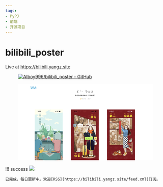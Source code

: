 ```yaml
---
tags:
- PyPJ
- 前端
- 开源项目
---
```


# bilibili_poster

Live at <https://bilibili.yangz.site>

<figure markdown>

[![AIboy996/bilibili_poster - GitHub](https://gh-card.dev/repos/AIboy996/bilibili_poster.svg?fullname=)](https://github.com/AIboy996/bilibili_poster)

</figure>

<figure markdown>

![](assets/2024-06-10-01-57-20.png)

</figure>

!!! success
    [![](https://img.shields.io/badge/RSS-update_every_day-blue.svg)](https://bilibili.yangz.site/feed.xml)

    已完成，每日更新中。欢迎[RSS](https://bilibili.yangz.site/feed.xml)订阅。
